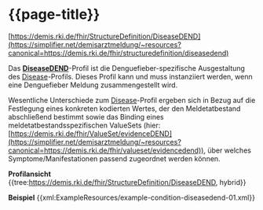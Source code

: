# {{page-title}}
[https://demis.rki.de/fhir/StructureDefinition/DiseaseDEND](https://simplifier.net/demisarztmeldung/~resources?canonical=https://demis.rki.de/fhir/structuredefinition/diseasedend)

Das **[DiseaseDEND]((https://simplifier.net/demisarztmeldung/~resources?canonical=https://demis.rki.de/fhir/structuredefinition/diseasedend))**-Profil ist die Denguefieber-spezifische Ausgestaltung des [Disease](https://simplifier.net/demisarztmeldung/~resources?canonical=https://demis.rki.de/fhir/structuredefinition/disease)-Profils. Dieses Profil kann und muss instanziiert werden, wenn eine Denguefieber Meldung zusammengestellt wird.

Wesentliche Unterschiede zum [Disease](https://simplifier.net/demisarztmeldung/~resources?canonical=https://demis.rki.de/fhir/structuredefinition/disease)-Profil ergeben sich in Bezug auf die Festlegung eines konkreten kodierten Wertes, der den Meldetatbestand abschließend bestimmt sowie das Binding eines meldetatbestandsspezifischen ValueSets (hier: [https://demis.rki.de/fhir/ValueSet/evidenceDEND](https://simplifier.net/demisarztmeldung/~resources?canonical=https://demis.rki.de/fhir/valueset/evidencedend)), über welches Symptome/Manifestationen passend zugeordnet werden können.

**Profilansicht**
{{tree:https://demis.rki.de/fhir/StructureDefinition/DiseaseDEND, hybrid}}

**Beispiel**
{{xml:ExampleResources/example-condition-diseasedend-01.xml}}
